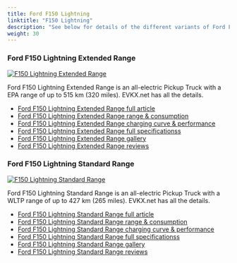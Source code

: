 ```yaml
---
title: Ford F150 Lightning
linktitle: "F150 Lightning"
description: "See below for details of the different variants of Ford F150 Lightning"
weight: 30
---
```

### Ford F150 Lightning Extended Range

<a href="f150_lightning_extended_range/"><img src="https://media.evkx.net/multimedia/models/ford/f150_lightning/f150_lightning_extended_range/main_1_st.jpg" class="img-fluid" alt="F150 Lightning Extended Range" ></a>

Ford F150 Lightning Extended Range is an all-electric Pickup Truck with a EPA range of up to 515 km (320 miles). EVKX.net has all the details. 

- [Ford F150 Lightning Extended Range full article](f150_lightning_extended_range/)
- [Ford F150 Lightning Extended Range range & consumption](f150_lightning_extended_range/rangeandconsumption/)
- [Ford F150 Lightning Extended Range charging curve & performance](f150_lightning_extended_range/chargingcurve/)
- [Ford F150 Lightning Extended Range full specificationss](f150_lightning_extended_range/specifications/)
- [Ford F150 Lightning Extended Range gallery](f150_lightning_extended_range/gallery/)
- [Ford F150 Lightning Extended Range reviews](f150_lightning_extended_range/reviews/)

### Ford F150 Lightning Standard Range

<a href="f150_lightning_standard_range/"><img src="https://media.evkx.net/multimedia/models/ford/f150_lightning/f150_lightning_standard_range/main_1_st.jpg" class="img-fluid" alt="F150 Lightning Standard Range" ></a>

Ford F150 Lightning Standard Range is an all-electric Pickup Truck with a WLTP range of up to 427 km (265 miles). EVKX.net has all the details. 

- [Ford F150 Lightning Standard Range full article](f150_lightning_standard_range/)
- [Ford F150 Lightning Standard Range range & consumption](f150_lightning_standard_range/rangeandconsumption/)
- [Ford F150 Lightning Standard Range charging curve & performance](f150_lightning_standard_range/chargingcurve/)
- [Ford F150 Lightning Standard Range full specificationss](f150_lightning_standard_range/specifications/)
- [Ford F150 Lightning Standard Range gallery](f150_lightning_standard_range/gallery/)
- [Ford F150 Lightning Standard Range reviews](f150_lightning_standard_range/reviews/)

